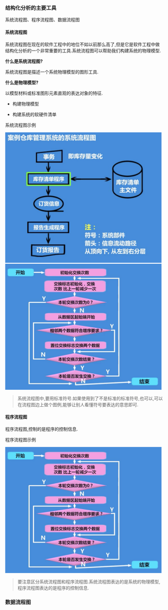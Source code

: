 ### 结构化分析的主要工具

系统流程图、程序流程图、数据流程图

#### 系统流程图

系统流程图在现在的软件工程中的地位不如以前那么高了,但是它是软件工程中做结构化分析的一个非常重要的工具.系统流程图可以帮助我们构建系统的物理模型.

**什么是系统流程图?**

系统流程图是描述一个系统物理模型的图形工具.

**什么是物理模型?**

以模型材料或标准图形元素直观的表达对象的特征.

- 构建物理模型

- 构建系统的软硬件清单

系统流程图示例

<img src="./images/i6.png" width="500" title="系统流程图示例" />

<img src="./images/i7.png" width="500" title="系统流程图示例" />

> 系统流程图中,要用标准符号.如果使用到了不是标准的标准符号,也可以,可以在流程图边上做个图例,能够让别人看懂符号要表达的意思即可.

#### 程序流程图

程序流程图,控制的是程序的控制信息.

程序流程图示例

<img src="./images/i7.png" width="500" title="程序流程图示例" />

> 要注意区分系统流程图和程序流程图.系统流程图表达的是系统的物理模型,程序流程图表达的是程序的控制信息.


### 数据流程图

